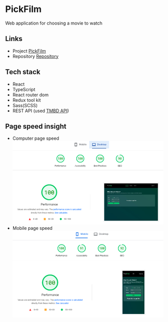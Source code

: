 # PickFilm

Web application for choosing a movie to watch
## Links

- Project [PickFilm](https://pick-film.vercel.app/)
- Repository [Repository](https://github.com/XJloTT4eH9l/PickFilm)

## Tech stack
- React
- TypeScript
- React router dom
- Redux tool kit
- Sass(SCSS)
- REST API (used [TMBD API](https://www.themoviedb.org/))


## Page speed insight
- Computer page speed
![Computer](/src/assets/img/pc-speed.jpg "Computer page speed")
- Mobile page speed
![Mobile](/src/assets/img/mobile-speed.jpg "Mobile page speed")